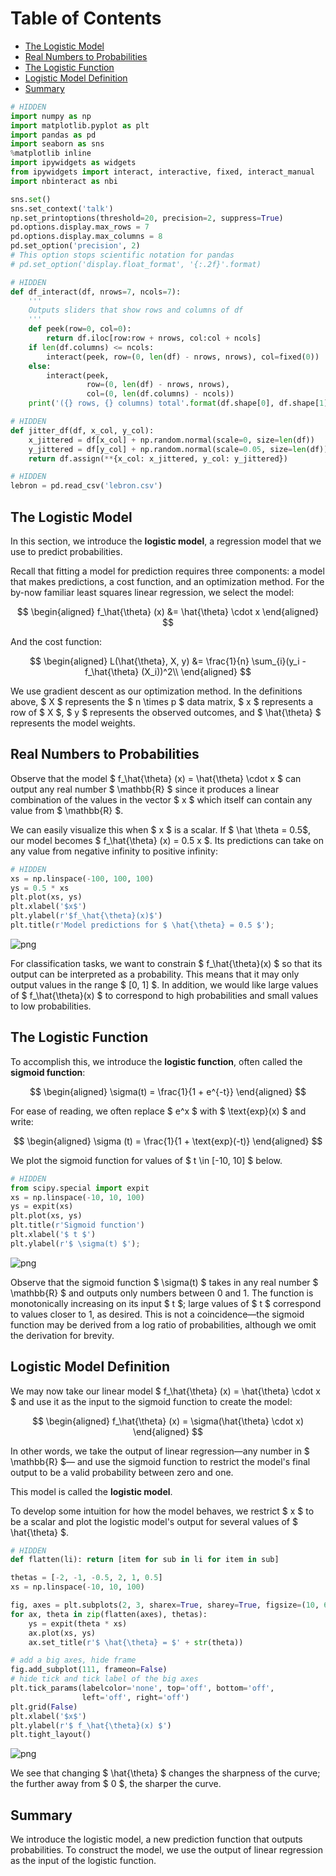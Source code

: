 
<h1>Table of Contents<span class="tocSkip"></span></h1>
<div class="toc"><ul class="toc-item"><li><span><a href="#The-Logistic-Model" data-toc-modified-id="The-Logistic-Model-1">The Logistic Model</a></span></li><li><span><a href="#Real-Numbers-to-Probabilities" data-toc-modified-id="Real-Numbers-to-Probabilities-2">Real Numbers to Probabilities</a></span></li><li><span><a href="#The-Logistic-Function" data-toc-modified-id="The-Logistic-Function-3">The Logistic Function</a></span></li><li><span><a href="#Logistic-Model-Definition" data-toc-modified-id="Logistic-Model-Definition-4">Logistic Model Definition</a></span></li><li><span><a href="#Summary" data-toc-modified-id="Summary-5">Summary</a></span></li></ul></div>


```python
# HIDDEN
import numpy as np
import matplotlib.pyplot as plt
import pandas as pd
import seaborn as sns
%matplotlib inline
import ipywidgets as widgets
from ipywidgets import interact, interactive, fixed, interact_manual
import nbinteract as nbi

sns.set()
sns.set_context('talk')
np.set_printoptions(threshold=20, precision=2, suppress=True)
pd.options.display.max_rows = 7
pd.options.display.max_columns = 8
pd.set_option('precision', 2)
# This option stops scientific notation for pandas
# pd.set_option('display.float_format', '{:.2f}'.format)
```


```python
# HIDDEN
def df_interact(df, nrows=7, ncols=7):
    '''
    Outputs sliders that show rows and columns of df
    '''
    def peek(row=0, col=0):
        return df.iloc[row:row + nrows, col:col + ncols]
    if len(df.columns) <= ncols:
        interact(peek, row=(0, len(df) - nrows, nrows), col=fixed(0))
    else:
        interact(peek,
                 row=(0, len(df) - nrows, nrows),
                 col=(0, len(df.columns) - ncols))
    print('({} rows, {} columns) total'.format(df.shape[0], df.shape[1]))
```


```python
# HIDDEN
def jitter_df(df, x_col, y_col):
    x_jittered = df[x_col] + np.random.normal(scale=0, size=len(df))
    y_jittered = df[y_col] + np.random.normal(scale=0.05, size=len(df))
    return df.assign(**{x_col: x_jittered, y_col: y_jittered})
```


```python
# HIDDEN
lebron = pd.read_csv('lebron.csv')
```

## The Logistic Model

In this section, we introduce the **logistic model**, a regression model that we use to predict probabilities.

Recall that fitting a model for prediction requires three components: a model that makes predictions, a cost function, and an optimization method. For the by-now familiar least squares linear regression, we select the model:

$$
\begin{aligned}
f_\hat{\theta} (x) &= \hat{\theta} \cdot x
\end{aligned}
$$

And the cost function:

$$
\begin{aligned}
L(\hat{\theta}, X, y)
&= \frac{1}{n} \sum_{i}(y_i - f_\hat{\theta} (X_i))^2\\
\end{aligned}
$$

We use gradient descent as our optimization method. In the definitions above, $ X $ represents the $ n \times p $ data matrix, $ x $ represents a row of $ X $, $ y $ represents the observed outcomes, and $ \hat{\theta} $ represents the model weights.

## Real Numbers to Probabilities

Observe that the model $ f_\hat{\theta} (x) = \hat{\theta} \cdot x $ can output any real number $ \mathbb{R} $ since it produces a linear combination of the values in the vector $ x $ which itself can contain any value from $ \mathbb{R} $.

We can easily visualize this when $ x $ is a scalar. If $ \hat \theta = 0.5$, our model becomes $ f_\hat{\theta} (x) = 0.5 x $. Its predictions can take on any value from negative infinity to positive infinity:


```python
# HIDDEN
xs = np.linspace(-100, 100, 100)
ys = 0.5 * xs
plt.plot(xs, ys)
plt.xlabel('$x$')
plt.ylabel(r'$f_\hat{\theta}(x)$')
plt.title(r'Model predictions for $ \hat{\theta} = 0.5 $');
```


![png](classification_log_model_files/classification_log_model_7_0.png)



For classification tasks, we want to constrain $ f_\hat{\theta}(x) $ so that its output can be interpreted as a probability. This means that it may only output values in the range $ [0, 1] $. In addition, we would like large values of $ f_\hat{\theta}(x) $ to correspond to high probabilities and small values to low probabilities.


## The Logistic Function

To accomplish this, we introduce the **logistic function**, often called the **sigmoid function**:

$$
\begin{aligned}
\sigma(t) = \frac{1}{1 + e^{-t}}
\end{aligned}
$$

For ease of reading, we often replace $ e^x $ with $ \text{exp}(x) $ and write:

$$
\begin{aligned}
\sigma (t) = \frac{1}{1 + \text{exp}(-t)}
\end{aligned}
$$

We plot the sigmoid function for values of $ t \in [-10, 10] $ below.


```python
# HIDDEN
from scipy.special import expit
xs = np.linspace(-10, 10, 100)
ys = expit(xs)
plt.plot(xs, ys)
plt.title(r'Sigmoid function')
plt.xlabel('$ t $')
plt.ylabel(r'$ \sigma(t) $');
```


![png](classification_log_model_files/classification_log_model_10_0.png)


Observe that the sigmoid function $ \sigma(t) $ takes in any real number $ \mathbb{R} $ and outputs only numbers between 0 and 1. The function is monotonically increasing on its input $ t $; large values of $ t $ correspond to values closer to 1, as desired. This is not a coincidence—the sigmoid function may be derived from a log ratio of probabilities, although we omit the derivation for brevity.

## Logistic Model Definition

We may now take our linear model $ f_\hat{\theta} (x) = \hat{\theta} \cdot x $ and use it as the input to the sigmoid function to create the model:

$$
\begin{aligned}
f_\hat{\theta} (x) = \sigma(\hat{\theta} \cdot x)
\end{aligned}
$$

In other words, we take the output of linear regression—any number in $ \mathbb{R} $— and use the sigmoid function to restrict the model's final output to be a valid probability between zero and one.

This model is called the **logistic model**.

To develop some intuition for how the model behaves, we restrict $ x $ to be a scalar and plot the logistic model's output for several values of $ \hat{\theta} $.


```python
# HIDDEN
def flatten(li): return [item for sub in li for item in sub]

thetas = [-2, -1, -0.5, 2, 1, 0.5]
xs = np.linspace(-10, 10, 100)

fig, axes = plt.subplots(2, 3, sharex=True, sharey=True, figsize=(10, 6))
for ax, theta in zip(flatten(axes), thetas):
    ys = expit(theta * xs)
    ax.plot(xs, ys)
    ax.set_title(r'$ \hat{\theta} = $' + str(theta))

# add a big axes, hide frame
fig.add_subplot(111, frameon=False)
# hide tick and tick label of the big axes
plt.tick_params(labelcolor='none', top='off', bottom='off',
                left='off', right='off')
plt.grid(False)
plt.xlabel('$x$')
plt.ylabel(r'$ f_\hat{\theta}(x) $')
plt.tight_layout()
```


![png](classification_log_model_files/classification_log_model_14_0.png)


We see that changing $ \hat{\theta} $ changes the sharpness of the curve; the further away from $ 0 $, the sharper the curve.

## Summary

We introduce the logistic model, a new prediction function that outputs probabilities. To construct the model, we use the output of linear regression as the input of the logistic function.
